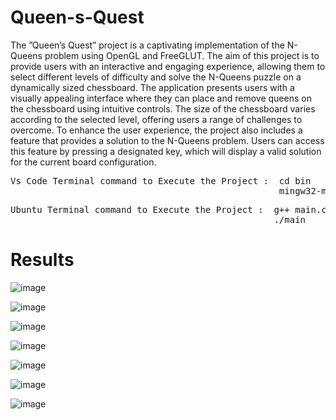 # Queen-s-Quest
The ”Queen’s Quest” project is a captivating implementation of the N-Queens problem using OpenGL and FreeGLUT. The aim of this project is to provide users with an interactive and engaging experience, allowing them to select different levels of difficulty and solve the N-Queens puzzle on a dynamically sized chessboard.
The application presents users with a visually appealing interface where they can place and remove queens on the chessboard using intuitive controls. The size of the chessboard varies according to the selected level, offering users a range of challenges to overcome. To enhance the user experience, the project also includes a feature that provides a solution to the N-Queens problem. Users can access this feature by pressing a designated key, which will display a valid solution for the current board configuration.

<pre>
Vs Code Terminal command to Execute the Project :  cd bin                      
                                                   mingw32-make 
</pre>          
<pre>
Ubuntu Terminal command to Execute the Project :  g++ main.cpp -o cg -lGL -lGLU -lglut                      
                                                  ./main 
</pre> 

# Results

![image](https://github.com/jaideepdnaik/Queen-s-Quest/assets/77848433/eca02ea3-8b45-4073-a160-3cf843b24ba7)

![image](https://github.com/jaideepdnaik/Queen-s-Quest/assets/77848433/5bd6b041-8dd7-499a-8b5b-a7805da0f370)

![image](https://github.com/jaideepdnaik/Queen-s-Quest/assets/77848433/de6c3907-c596-42c5-9a8b-f95e89f7445c)

![image](https://github.com/jaideepdnaik/Queen-s-Quest/assets/77848433/3776357a-2634-4362-a71c-36f80a167248)

![image](https://github.com/jaideepdnaik/Queen-s-Quest/assets/77848433/b42defc2-e6cb-4a44-bdb7-9ccf9e4769a6)

![image](https://github.com/jaideepdnaik/Queen-s-Quest/assets/77848433/be2df592-7fb0-4036-980a-e299fe2d30cf)

![image](https://github.com/jaideepdnaik/Queen-s-Quest/assets/77848433/ff90a5a9-3221-49c4-9651-bf9cf90d6e7e)







